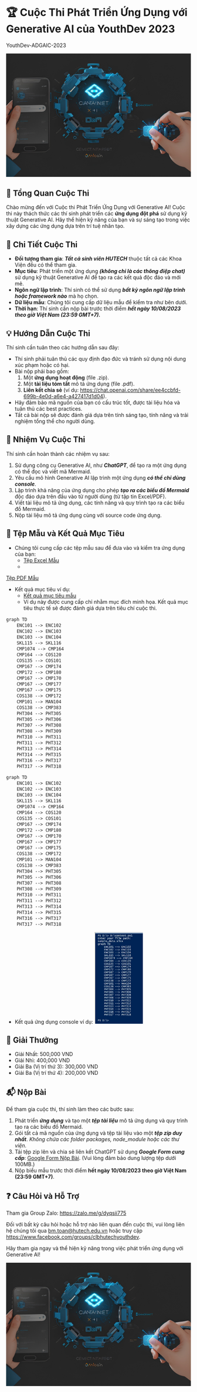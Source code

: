 # 🏆 Cuộc Thi Phát Triển Ứng Dụng với Generative AI của YouthDev 2023
YouthDev-ADGAIC-2023

![Contest Logo](contest_logo.jpg)

## 🚀 Tổng Quan Cuộc Thi

Chào mừng đến với Cuộc thi Phát Triển Ứng Dụng với Generative AI! Cuộc thi này thách thức các thí sinh phát triển các **ứng dụng đột phá** sử dụng kỹ thuật Generative AI. Hãy thể hiện kỹ năng của bạn và sự sáng tạo trong việc xây dựng các ứng dụng dựa trên trí tuệ nhân tạo.

## 📝 Chi Tiết Cuộc Thi
- **Đối tượng tham gia**: ***Tất cả sinh viên HUTECH*** thuộc tất cả các Khoa Viện đều có thể tham gia.
- **Mục tiêu**: Phát triển một ứng dụng ***(không chỉ là các thông điệp chat)*** sử dụng kỹ thuật Generative AI để tạo ra các kết quả độc đáo và mới mẻ.
- **Ngôn ngữ lập trình**: Thí sinh có thể sử dụng ***bất kỳ ngôn ngữ lập trình hoặc framework nào*** mà họ chọn.
- **Dữ liệu mẫu**: Chúng tôi cung cấp dữ liệu mẫu để kiểm tra như bên dưới.
- **Thời hạn**: Thí sinh cần nộp bài trước thời điểm ***hết ngày 10/08/2023 theo giờ Việt Nam (23:59 GMT+7).***

## 💡 Hướng Dẫn Cuộc Thi

Thí sinh cần tuân theo các hướng dẫn sau đây:

- Thí sinh phải tuân thủ các quy định đạo đức và tránh sử dụng nội dung xúc phạm hoặc có hại.
- Bài nộp phải bao gồm:
  1. Một **ứng dụng hoạt động** (file .zip).
  2. Một **tài liệu tóm tắt** mô tả ứng dụng (file .pdf).
  3. **Liên kết chia sẻ** (ví dụ: https://chat.openai.com/share/ee4ccbfd-699b-4e0d-a6e4-a427417d1d04).
- Hãy đảm bảo mã nguồn của bạn có cấu trúc tốt, được tài liệu hóa và tuân thủ các best practices.
- Tất cả bài nộp sẽ được đánh giá dựa trên tính sáng tạo, tính năng và trải nghiệm tổng thể cho người dùng.

## 🎯 Nhiệm Vụ Cuộc Thi

Thí sinh cần hoàn thành các nhiệm vụ sau:

1. Sử dụng công cụ Generative AI, như ***ChatGPT***, để tạo ra một ứng dụng có thể đọc và viết mã Mermaid.
2. Yêu cầu mô hình Generative AI lập trình một ứng dụng ***có thể chỉ dùng console***.
3. Lập trình khả năng của ứng dụng cho phép ***tạo ra các biểu đồ Mermaid*** độc đáo dựa trên đầu vào từ người dùng (từ tập tin Excel/PDF).
4. Viết tài liệu mô tả ứng dụng, các tính năng và quy trình tạo ra các biểu đồ Mermaid.
5. Nộp tài liệu mô tả ứng dụng cùng với source code ứng dụng.

## 📂 Tệp Mẫu và Kết Quả Mục Tiêu

- Chúng tôi cung cấp các tệp mẫu sau để đưa vào và kiểm tra ứng dụng của bạn:
  - [Tệp Excel Mẫu](./sample_data.xlsx)
  -

 [Tệp PDF Mẫu](./sample_data.pdf)
- Kết quả mục tiêu ví dụ:
  - [Kết quả mục tiêu mẫu](./sample_target_result.pdf)
  - Ví dụ này được cung cấp chỉ nhằm mục đích minh họa. Kết quả mục tiêu thực tế sẽ được đánh giá dựa trên tiêu chí cuộc thi.

```
graph TD
    ENC101 --> ENC102
    ENC102 --> ENC103
    ENC103 --> ENC104
    SKL115 --> SKL116
    CMP1074 --> CMP164
    CMP164 --> COS120
    COS135 --> COS101
    CMP167 --> CMP174
    CMP172 --> CMP180
    CMP167 --> CMP170
    CMP167 --> CMP177
    CMP167 --> CMP175
    COS138 --> CMP172
    CMP101 --> MAN104
    COS138 --> CMP383
    PHT304 --> PHT305
    PHT305 --> PHT306
    PHT307 --> PHT308
    PHT308 --> PHT309
    PHT310 --> PHT311
    PHT311 --> PHT312
    PHT313 --> PHT314
    PHT314 --> PHT315
    PHT316 --> PHT317
    PHT317 --> PHT318
```

```mermaid
graph TD
    ENC101 --> ENC102
    ENC102 --> ENC103
    ENC103 --> ENC104
    SKL115 --> SKL116
    CMP1074 --> CMP164
    CMP164 --> COS120
    COS135 --> COS101
    CMP167 --> CMP174
    CMP172 --> CMP180
    CMP167 --> CMP170
    CMP167 --> CMP177
    CMP167 --> CMP175
    COS138 --> CMP172
    CMP101 --> MAN104
    COS138 --> CMP383
    PHT304 --> PHT305
    PHT305 --> PHT306
    PHT307 --> PHT308
    PHT308 --> PHT309
    PHT310 --> PHT311
    PHT311 --> PHT312
    PHT313 --> PHT314
    PHT314 --> PHT315
    PHT316 --> PHT317
    PHT317 --> PHT318
```

- Kết quả ứng dụng console ví dụ:
[<img src="sample_console_application_output.jpg" height="250"/>](sample_console_application_output.jpg)
  
## 🏅 Giải Thưởng

- Giải Nhất: 500,000 VND
- Giải Nhì: 400,000 VND
- Giải Ba (Vị trí thứ 3): 300,000 VND
- Giải Ba (Vị trí thứ 4): 200,000 VND

## 📬 Nộp Bài

Để tham gia cuộc thi, thí sinh làm theo các bước sau:

1. Phát triển ***ứng dụng*** và tạo một ***tệp tài liệu*** mô tả ứng dụng và quy trình tạo ra các biểu đồ Mermaid.
2. Gói tất cả mã nguồn của ứng dụng và tệp tài liệu vào một ***tệp zip duy nhất***. *Không chứa các folder packages, node_module hoặc các thư viện.*
3. Tải tệp zip lên và chia sẻ liên kết ChatGPT sử dụng ***Google Form cung cấp***: [Google Form Nộp Bài](https://forms.gle/Dv7qbswr1i4TxGnT8). (Vui lòng đảm bảo dung lượng tệp dưới 100MB.)
4. Nộp biểu mẫu trước thời điểm **hết ngày 10/08/2023 theo giờ Việt Nam (23:59 GMT+7)**.

## ❓ Câu Hỏi và Hỗ Trợ

Tham gia Group Zalo: https://zalo.me/g/dyqsii775

Đối với bất kỳ câu hỏi hoặc hỗ trợ nào liên quan đến cuộc thi, vui lòng liên hệ chúng tôi qua bm.toan@hutech.edu.vn hoặc truy cập https://www.facebook.com/groups/clbhutechyouthdev.

Hãy tham gia ngay và thể hiện kỹ năng trong việc phát triển ứng dụng với Generative AI!

![Contest Logo](contest_logo.jpg)

